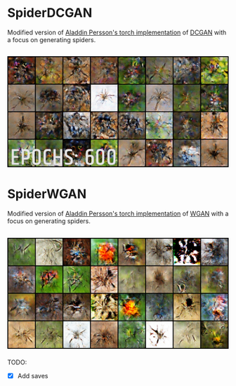 # SpiderDCGAN
Modified version of [Aladdin Persson's torch implementation](https://github.com/aladdinpersson/Machine-Learning-Collection) of [DCGAN](https://arxiv.org/pdf/1511.06434.pdf) with a focus on generating spiders.

![Gif](https://github.com/Zayatsoff/SpiderGAN/blob/main/spiderDCGAN/DCGANgif.gif)
---
# SpiderWGAN
Modified version of [Aladdin Persson's torch implementation](https://github.com/aladdinpersson/Machine-Learning-Collection) of [WGAN](https://arxiv.org/pdf/1701.07875.pdf) with a focus on generating spiders.

![Image](https://github.com/Zayatsoff/SpiderGAN/blob/main/spiderWGAN/epochs_img/2100.png)
---
TODO:
- [x] Add saves
